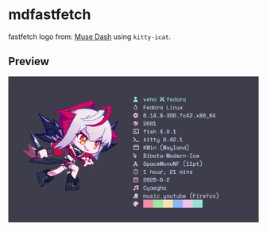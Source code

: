 # mdfastfetch

fastfetch logo from: [Muse Dash](https://musedash.peropero.net/loading/13.gif) using `kitty-icat`.

## Preview

<img src="./preview.webp" />
